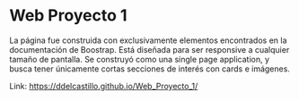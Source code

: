 # Web Proyecto 1
La página fue construida con exclusivamente elementos encontrados en la documentación de Boostrap. Está diseñada para ser responsive a cualquier tamaño de pantalla. Se construyó como una single page application, y busca tener únicamente cortas secciones de interés con cards e imágenes.

Link: https://ddelcastillo.github.io/Web_Proyecto_1/
